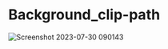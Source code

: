 ﻿# Background_clip-path
![Screenshot 2023-07-30 090143](https://github.com/CarolaZapp/Background_clip-path/assets/101559000/ee937119-d5f8-4c72-9e7b-9a3486401e18)
